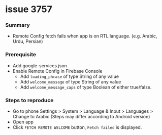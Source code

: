 # issue 3757
### Summary
- Remote Config fetch fails when app is on RTL language. (e.g. Arabic, Urdu, Persian)
### Prerequisite
- Add google-services.json
- Enable Remote Config in Firebase Console
    - Add `loading_phrase` of type String of any value
    - Add `welcome_message` of type String of any value
    - Add `welcome_message_caps` of type Boolean of either true/false.
### Steps to reproduce
- Go to phone Settings > System > Language & Input > Languages > Change to Arabic (Steps may differ according to Android version)
- Open app
- Click `FETCH REMOTE WELCOME` button, `Fetch failed` is displayed.
